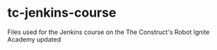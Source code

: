 # tc-jenkins-course
Files used for the Jenkins course on the The Construct's Robot Ignite Academy updated

